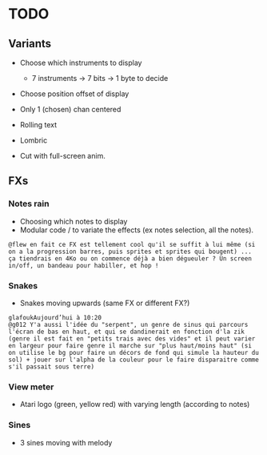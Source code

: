 TODO
====

Variants
--------

* Choose which instruments to display
  * 7 instruments -> 7 bits -> 1 byte to decide
* Choose position offset of display

* Only 1 (chosen) chan centered
* Rolling text
* Lombric
* Cut with full-screen anim.

FXs
---

### Notes rain

* Choosing which notes to display
* Modular code / to variate the effects (ex notes selection, all the notes).

```
@flew en fait ce FX est tellement cool qu'il se suffit à lui même (si on a la progression barres, puis sprites et sprites qui bougent) ... ça tiendrais en 4Ko ou on commence déjà a bien dégueuler ? Un screen in/off, un bandeau pour habiller, et hop !
```

### Snakes

* Snakes moving upwards (same FX or different FX?)

```
glafoukAujourd’hui à 10:20
@g012 Y'a aussi l'idée du "serpent", un genre de sinus qui parcours l'écran de bas en haut, et qui se dandinerait en fonction d'la zik (genre il est fait en "petits trais avec des vides" et il peut varier en largeur pour faire genre il marche sur "plus haut/moins haut" (si on utilise le bg pour faire un décors de fond qui simule la hauteur du sol) + jouer sur l'alpha de la couleur pour le faire disparaitre comme s'il passait sous terre)
```

### View meter

* Atari logo (green, yellow red) with varying length (according to
  notes)

### Sines

* 3 sines moving with melody

